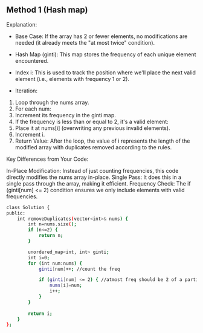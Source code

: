 ## Method 1 (Hash map)
Explanation:

- Base Case: If the array has 2 or fewer elements, no modifications are needed (it already meets the "at most twice" condition).

- Hash Map (ginti): This map stores the frequency of each unique element encountered.

- Index i: This is used to track the position where we'll place the next valid element (i.e., elements with frequency 1 or 2).

- Iteration:

1. Loop through the nums array.
2. For each num:
3. Increment its frequency in the ginti map.
4. If the frequency is less than or equal to 2, it's a valid element:
5. Place it at nums[i] (overwriting any previous invalid elements).
6. Increment i.
7. Return Value: After the loop, the value of i represents the length of the modified array with duplicates removed according to the rules.

Key Differences from Your Code:

In-Place Modification: Instead of just counting frequencies, this code directly modifies the nums array in-place.
Single Pass: It does this in a single pass through the array, making it efficient.
Frequency Check: The if (ginti[num] <= 2) condition ensures we only include elements with valid frequencies.



```bash
class Solution {
public:
    int removeDuplicates(vector<int>& nums) {
        int n=nums.size();
        if (n<=2) { 
            return n;
        }

        unordered_map<int, int> ginti;
        int i=0;
        for (int num:nums) {
            ginti[num]++; //count the freq

            if (ginti[num] <= 2) { //atmost freq should be 2 of a particular element
                nums[i]=num;
                i++; 
            }
        }
        
        return i;
    }
};

```
